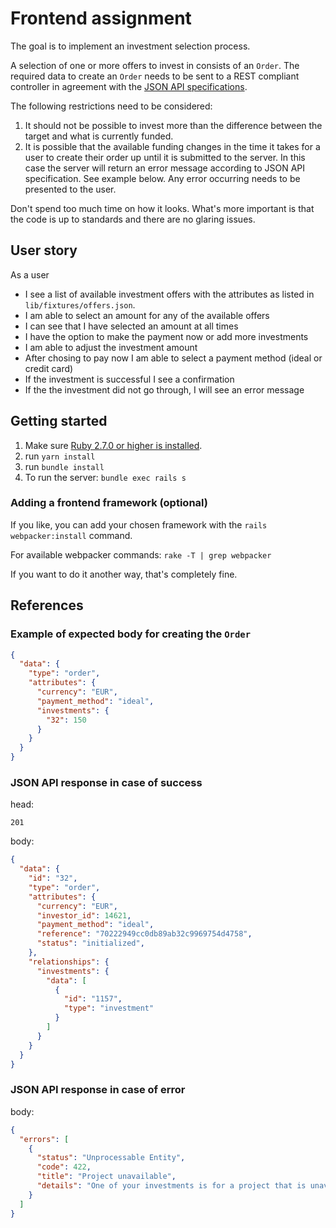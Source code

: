 # Frontend assignment

The goal is to implement an investment selection process.

A selection of one or more offers to invest in consists of an `Order`. The required data to create an `Order` needs to be sent to a REST compliant controller in agreement with the [JSON API specifications](https://jsonapi.org).

The following restrictions need to be considered:

1. It should not be possible to invest more than the difference between the target and what is currently funded.
2. It is possible that the available funding changes in the time it takes for a user to create their order up until it is submitted to the server. In this case the server will return an error message according to JSON API specification. See example below. Any error occurring needs to be presented to the user.

Don't spend too much time on how it looks. What's more important is that the code is up to standards and there are no glaring issues.

## User story

As a user

- I see a list of available investment offers with the attributes as listed in `lib/fixtures/offers.json`.
- I am able to select an amount for any of the available offers
- I can see that I have selected an amount at all times
- I have the option to make the payment now or add more investments
- I am able to adjust the investment amount
- After chosing to pay now I am able to select a payment method (ideal or credit card)
- If the investment is successful I see a confirmation
- If the the investment did not go through, I will see an error message

## Getting started

1. Make sure [Ruby 2.7.0 or higher is installed](https://www.ruby-lang.org/en/documentation/installation/).
3. run `yarn install`
3. run `bundle install`
4. To run the server: `bundle exec rails s`

### Adding a frontend framework (optional)

If you like, you can add your chosen framework with the `rails webpacker:install` command.

For available webpacker commands: `rake -T | grep webpacker`

If you want to do it another way, that's completely fine.

## References

### Example of expected body for creating the `Order`

```json
{
  "data": {
    "type": "order",
    "attributes": {
      "currency": "EUR",
      "payment_method": "ideal",
      "investments": {
        "32": 150
      }
    }
  }
}
```

### JSON API response in case of success

head:

```
201
```

body:

```json
{
  "data": {
    "id": "32",
    "type": "order",
    "attributes": {
      "currency": "EUR",
      "investor_id": 14621,
      "payment_method": "ideal",
      "reference": "70222949cc0db89ab32c9969754d4758",
      "status": "initialized",
    },
    "relationships": {
      "investments": {
        "data": [
          {
            "id": "1157",
            "type": "investment"
          }
        ]
      }
    }
  }
}

```

### JSON API response in case of error

body:

```json
{
  "errors": [
    {
      "status": "Unprocessable Entity",
      "code": 422,
      "title": "Project unavailable",
      "details": "One of your investments is for a project that is unavailable. Please check if any project has fulfilled its target funding."
    }
  ]
}
```
